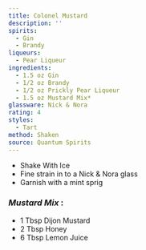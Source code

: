 ```yaml
---
title: Colonel Mustard
description: ''
spirits:
  - Gin
  - Brandy
liqueurs:
  - Pear Liqueur
ingredients:
  - 1.5 oz Gin
  - 1/2 oz Brandy
  - 1/2 oz Prickly Pear Liqueur
  - 1.5 oz Mustard Mix*
glassware: Nick & Nora
rating: 4
styles:
  - Tart
method: Shaken
source: Quantum Spirits
---
```


- Shake With Ice
- Fine strain in to a Nick & Nora glass
- Garnish with a mint sprig

### _Mustard Mix_ :

- 1 Tbsp Dijon Mustard
- 2 Tbsp Honey
- 6 Tbsp Lemon Juice
